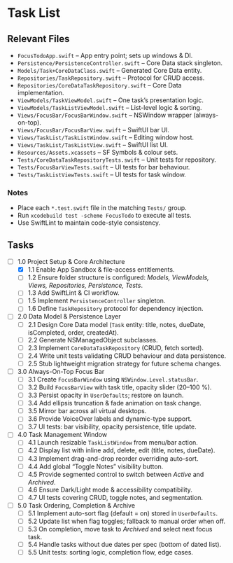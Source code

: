 # Task List

## Relevant Files

- `FocusTodoApp.swift` – App entry point; sets up windows & DI.
- `Persistence/PersistenceController.swift` – Core Data stack singleton.
- `Models/Task+CoreDataClass.swift` – Generated Core Data entity.
- `Repositories/TaskRepository.swift` – Protocol for CRUD access.
- `Repositories/CoreDataTaskRepository.swift` – Core Data implementation.
- `ViewModels/TaskViewModel.swift` – One task’s presentation logic.
- `ViewModels/TaskListViewModel.swift` – List-level logic & sorting.
- `Views/FocusBar/FocusBarWindow.swift` – NSWindow wrapper (always-on-top).
- `Views/FocusBar/FocusBarView.swift` – SwiftUI bar UI.
- `Views/TaskList/TaskListWindow.swift` – Editing window host.
- `Views/TaskList/TaskListView.swift` – SwiftUI list UI.
- `Resources/Assets.xcassets` – SF Symbols & colour sets.
- `Tests/CoreDataTaskRepositoryTests.swift` – Unit tests for repository.
- `Tests/FocusBarViewTests.swift` – UI tests for bar behaviour.
- `Tests/TaskListViewTests.swift` – UI tests for task window.

### Notes

- Place each `*.test.swift` file in the matching `Tests/` group.
- Run `xcodebuild test -scheme FocusTodo` to execute all tests.
- Use SwiftLint to maintain code-style consistency.

## Tasks

- [ ] 1.0 Project Setup & Core Architecture
  - [x] 1.1 Enable App Sandbox & file-access entitlements.
  - [ ] 1.2 Ensure folder structure is configured: *Models, ViewModels, Views, Repositories, Persistence, Tests*.
  - [ ] 1.3 Add SwiftLint & CI workflow.
  - [ ] 1.5 Implement `PersistenceController` singleton.
  - [ ] 1.6 Define `TaskRepository` protocol for dependency injection.

- [ ] 2.0 Data Model & Persistence Layer
  - [ ] 2.1 Design Core Data model (`Task` entity: title, notes, dueDate, isCompleted, order, createdAt).
  - [ ] 2.2 Generate NSManagedObject subclasses.
  - [ ] 2.3 Implement `CoreDataTaskRepository` (CRUD, fetch sorted).
  - [ ] 2.4 Write unit tests validating CRUD behaviour and data persistence.
  - [ ] 2.5 Stub lightweight migration strategy for future schema changes.

- [ ] 3.0 Always-On-Top Focus Bar
  - [ ] 3.1 Create `FocusBarWindow` using `NSWindow.Level.statusBar`.
  - [ ] 3.2 Build `FocusBarView` with task title, opacity slider (20–100 %).
  - [ ] 3.3 Persist opacity in `UserDefaults`; restore on launch.
  - [ ] 3.4 Add ellipsis truncation & fade animation on task change.
  - [ ] 3.5 Mirror bar across all virtual desktops.
  - [ ] 3.6 Provide VoiceOver labels and dynamic-type support.
  - [ ] 3.7 UI tests: bar visibility, opacity persistence, title update.

- [ ] 4.0 Task Management Window
  - [ ] 4.1 Launch resizable `TaskListWindow` from menu/bar action.
  - [ ] 4.2 Display list with inline add, delete, edit (title, notes, dueDate).
  - [ ] 4.3 Implement drag-and-drop reorder overriding auto-sort.
  - [ ] 4.4 Add global “Toggle Notes” visibility button.
  - [ ] 4.5 Provide segmented control to switch between *Active* and *Archived*.
  - [ ] 4.6 Ensure Dark/Light mode & accessibility compatibility.
  - [ ] 4.7 UI tests covering CRUD, toggle notes, and segmentation.

- [ ] 5.0 Task Ordering, Completion & Archive
  - [ ] 5.1 Implement auto-sort flag (default = on) stored in `UserDefaults`.
  - [ ] 5.2 Update list when flag toggles; fallback to manual order when off.
  - [ ] 5.3 On completion, move task to *Archived* and select next focus task.
  - [ ] 5.4 Handle tasks without due dates per spec (bottom of dated list).
  - [ ] 5.5 Unit tests: sorting logic, completion flow, edge cases.
